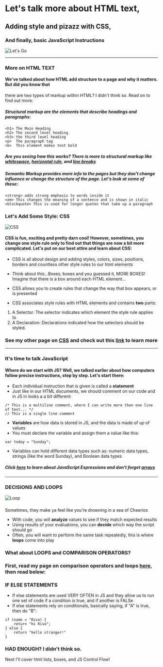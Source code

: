 # Let's talk more about HTML text,
## Adding style and pizazz with CSS,
### And finally, basic JavaScript Instructions
![Let's Go](https://media.giphy.com/media/h86Krb9r57FGfgRULu/giphy.gif)

---------------
### More on HTML TEXT
#### We've talked about how HTML add structure to a page and why it matters. But did you know that 
there are two types of markup within HTML? I didn't think so. Read on to find out more:

##### **Structural markup** are the elements that describe headings and paragraphs:
```
<h1> The Main Heading
<h2> The second level heading
<h3> the third level heading
<p>  The paragraph tag
<b>  This element makes text bold
```
##### Are you seeing how this works? There is more to structural markup like [whitespace](https://medium.com/@patrickbrosset/when-does-white-space-matter-in-html-b90e8a7cdd33), [horizontal rule](https://www.w3schools.com/tags/tag_hr.asp), and [line breaks](https://www.w3schools.com/tags/tag_br.asp)

##### **Semantic Markup** provides more info to the pages but they don't change influence or change the structure of the page. Let's look at some of these:
```
<strong> adds strong emphasis to words inside it
<em> This changes the meaning of a sentence and is shown in italic
<blockquote> This is used for longer quotes that take up a paragraph
```
### Let's Add Some Style: CSS
 ![CSS](https://media.giphy.com/media/13FrpeVH09Zrb2/giphy.gif)

#### CSS is fun, exciting and pretty darn cool! However, sometimes, you change one style rule only to find out that things are now a bit more complicated. Let's put on our best attire and learn about CSS:

* CSS is all about design and adding styles, colors, sizes, positions, borders and countless other style rules to our html elements
* Think about this...Boxes, boxes and you guessed it, MORE BOXES! Imagine that there is a box around each HTML element...

* CSS allows you to create rules that change the way that box appears, or is presented
* CSS associates style rules with HTML elements and contains **two** parts: 
1. A Selector: The selector indicates which element the style rule applies to
1. A Declaration: Declarations indicated how the selectors should be styled.

### See my other page on [CSS](https://rivad2.github.io/reading-notes/structure-css.html) and check out this [link](https://www.codecademy.com/learn/learn-css) to learn more
----------------------------------

### It's time to talk JavaScript
#### Where do we start with JS? Well, we talked earlier about how computers follow precise instructions, step by step. Let's start there:
* Each individual instruction that is given is called a **statement**
* Just like in our HTML documents, we should comment on our code and in JS in looks a a bit different:
``` 
/* This is a multiline comment, where I can write more than one line of text... */
// This is a single line comment 
```
* **Variables** are how data is stored in JS, and the data is made of up of values
* You must declare the variable and assign them a value like this:
```
var today = "Sunday";
```
* Variables can hold different data types such as: numeric data types, strings (like the word Sunday), and Boolean data types

##### Click [here](https://rivad2.github.io/reading-notes/javascript.html) to learn about JavaScript Expressions and don't forget [arrays](https://javascript.info/array)
---------------

### DECISIONS AND LOOPS
![Loop](https://media.giphy.com/media/3h4EggeNZr5WUaPvtO/giphy.gif)
##### 
Sometimes, they make ya feel like you're drowning in a sea of Cheerios 

* With code, you will **analyze** values to see if they match expected results
* Using results of your evaluations, you can **decide** which way the script should go
* Often, you will want to perform the same task repeatedly, this is where **loops** come into play

### What about LOOPS and COMPARISON OPERATORS?
### First, read my page on comparison operators and loops [here](https://rivad2.github.io/reading-notes/opsandloops.html), then read below:

### IF ELSE STATEMENTS

* If else statements are used VERY OFTEN in JS and they allow us to run one set of code if a condition is true, and if another is FALSe
* If else statements rely on conditionals, basically saying, if "A" is true, then do "B":
``` 
if (name = "Riva) {
    return "hi Riva";
} else {
    return "hello stranger!"
}
```
### HAD ENOUGH? I didn't think so.
Next I'll cover html lists, boxes, and JS Control Flow!
